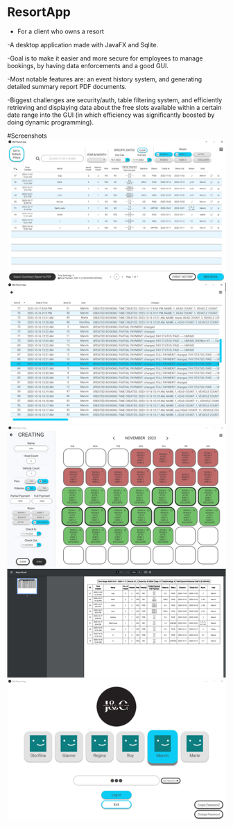 # ResortApp

- For a client who owns a resort
  
-A desktop application made with JavaFX and Sqlite.

-Goal is to make it easier and more secure for employees to manage bookings, by having data enforcements and a good GUI.

-Most notable features are: an event history system, and generating detailed summary report PDF documents.

-Biggest challenges are security/auth, table filtering system, and efficiently retrieving and displaying data about the free slots available within a certain date range into the GUI (in which efficiency was significantly boosted by doing dynamic programming).

#Screenshots
![alt text](https://github.com/KKKosmo/ResortApp/blob/master/Sreenshots/3.png?raw=true)
![alt text](https://github.com/KKKosmo/ResortApp/blob/master/Sreenshots/4.png?raw=true)
![alt text](https://github.com/KKKosmo/ResortApp/blob/master/Sreenshots/5.png?raw=true)
![alt text](https://github.com/KKKosmo/ResortApp/blob/master/Sreenshots/6.png?raw=true)
![alt text](https://github.com/KKKosmo/ResortApp/blob/master/Sreenshots/1.png?raw=true)

